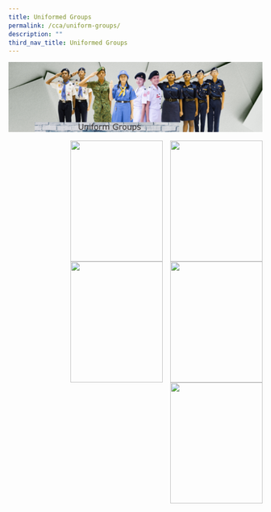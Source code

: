 ```yaml
---
title: Uniformed Groups
permalink: /cca/uniform-groups/
description: ""
third_nav_title: Uniformed Groups
---
```

![](/images/CCA/Banner_UG-v3.png)


<p><a href="link">
<img src="image" style="width:183px;height:240px;margin-left:15px;" align = "right">
</a></p>

<p><a href="link">
<img src="image" style="width:183px;height:240px;margin-left:15px;" align = "right">
</a></p>

<p><a href="link">
<img src="image" style="width:183px;height:240px;margin-left:15px;" align = "right">
</a></p>


<p><a href="link">
<img src="image" style="width:183px;height:240px;margin-left:15px;" align = "right">
</a></p>


<p><a href="link">
<img src="image" style="width:183px;height:240px;margin-left:15px;" align = "right">
</a></p>





